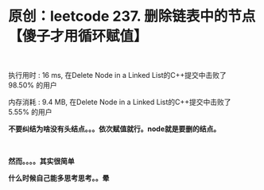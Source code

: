 # 原创：leetcode 237. 删除链表中的节点【傻子才用循环赋值】

 

执行用时 : 16 ms, 在Delete Node in a Linked List的C++提交中击败了98.50% 的用户

内存消耗 : 9.4 MB, 在Delete Node in a Linked List的C++提交中击败了5.55% 的用户

**不要纠结为啥没有头结点。。。依次赋值就行。node就是要删的结点。**

 

**然而。。。。其实很简单**

**什么时候自己能多思考思考。。晕**

 

 
